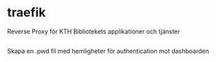 # traefik

Reverse Proxy för KTH Bibliotekets applikationer och tjänster

##
Skapa en .pwd fil med hemligheter för authentication mot dashboarden

